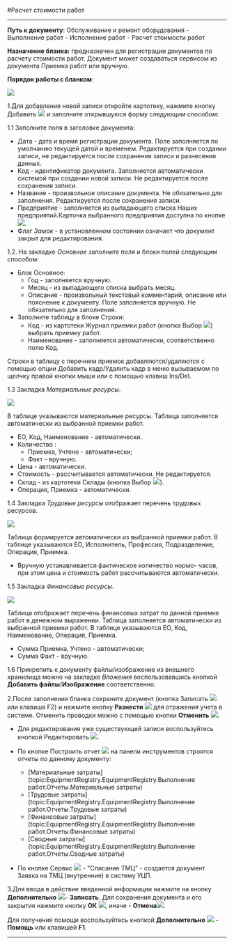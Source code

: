 ﻿#Расчет стоимости работ

----------

**Путь к документу**: Обслуживание и ремонт оборудования - Выполнение работ - Исполнение работ -  Расчет стоимости работ

**Назначение бланка:**  предназначен для регистрации документов по расчету стоимости работ. Документ может создаваться сервисом из документа Приемка работ или вручную. 

**Порядок работы с бланком**:

![](topic:.EquipmentRegistry.AddFiles.Screenshot_12160.jpg)

1.Для добавления новой записи откройте картотеку, нажмите кнопку Добавить  ![](topic:EquipmentRegistry.EquipmentRegistry.AddFiles.Btn_Add.png) и заполните открывшуюся форму следующим способом:

1.1 Заполните поля в заголовке документа:

- Дата - дата и время регистрации документа. Поле заполняется по умолчанию текущей датой и временем. Редактируется при создании записи, не редактируется после сохранения записи и разнесения данных.
- Код - идентификатор документа. Заполняется автоматически системой при создании новой записи. Не редактируется после сохранения записи.
- Название - произвольное описание документа. Не обязательно для заполнения. Редактируется после сохранения записи.
- Предприятие - заполняется из выпадающего списка Наших предприятий.Карточка выбранного предприятия доступна по кнопке![](topic:EquipmentRegistry.EquipmentRegistry.AddFiles.Btn_go.png).
- Флаг *Замок* - в установленном состоянии означает что документ закрыт для редактирования.

1.2. На закладке *Основное*  заполните поля и блоки полей следующим способом:

-  Блок Основное: 
    - Год - заполняется вручную.
    - Месяц - из выпадающего списка выбрать месяц.
    - Описание - произвольный текстовый комментарий, описание или пояснение к  документу. Поле заполняется вручную. Не обязательно для заполнения.
- Заполните таблицу в блоке Строки:
    - Код - из картотеки Журнал приемки работ (кнопка Выбор ![](topic:EquipmentRegistry.EquipmentRegistry.AddFiles.Btn_select.png)) выбрать приемку работ.
    - Наименование - заполняется автоматически, соответственно полю Код.

Строки в таблицу с перечнем приемок  добавляются/удаляются с помощью опции Добавить кадр/Удалить кадр в меню вызываемом по щелчку правой кнопки мыши или с помощью клавиш Ins/Del.

1.3 Закладка *Материальные ресурсы*.

![](topic:.EquipmentRegistry.AddFiles.Screenshot_12161.jpg)

В таблице указываются материальные ресурсы. Таблица заполняется автоматически из  выбранной приемки работ. 

- ЕО, Код, Наименование - автоматически.
- Количество :
    - Приемка, Учтено - автоматически;
    - Факт  - вручную.
- Цена - автоматически.
- Стоимость - рассчитывается автоматически. Не редактируется.
- Склад -  из картотеки Склады (кнопка Выбор ![](topic:EquipmentRegistry.EquipmentRegistry.AddFiles.Btn_select.png)).
- Операция, Приемка - автоматически.


1.4 Закладка *Трудовые ресурсы* отображает перечень трудовых ресурсов.

![](topic:.EquipmentRegistry.AddFiles.Screenshot_12162.jpg)

Таблица формируется автоматически из выбранной приемки работ. В таблице указываются ЕО, Исполнитель, Профессия,   Подразделение, Операция, Приемка. 

- Вручную устанавливается фактическое количество нормо- часов,  при этом цена и стоимость работ рассчитываются автоматически.

1.5 Закладка *Финансовые ресурсы*.

![](topic:.EquipmentRegistry.AddFiles.Screenshot_12163.jpg)

Таблица отображает перечень финансовых затрат по данной приемке работ в денежном выражении. Таблица заполняется автоматически из  выбранной приемки работ. В таблице указываются ЕО, Код, Наименование,    Операция, Приемка.

- Сумма  Приемка, Учтено - автоматически;
- Сумма Факт - вручную. 

1.6 Прикрепить к документу файлы/изображение из внешнего хранилища можно на закладке *Вложения* воспользовавшись кнопкой **Добавить файлы**/**Изображение** соответственно.

2.После заполнения бланка сохраните документ (кнопка Записать  ![](topic:EquipmentRegistry.EquipmentRegistry.AddFiles.Btn_OK.png)  или клавиша F2) и нажмите кнопку **Разнести**  ![](topic:EquipmentRegistry.EquipmentRegistry.AddFiles.Btn_Razntsti.png) для отражения учета в системе. Отменить проводки можно с помощью кнопки **Отменить** ![](topic:EquipmentRegistry.EquipmentRegistry.AddFiles.Btn_Otmena.png).

- Для редактирования уже существующей записи воспользуйтесь кнопкой Редактировать   ![](topic:EquipmentRegistry.EquipmentRegistry.AddFiles.Btn_Edit.png).  


- По кнопке Построить отчет ![](topic:EquipmentRegistry.EquipmentRegistry.AddFiles.Btn_Report.png) на панели инструментов строятся отчеты по данному документу:
    - [Материальные затраты](topic:EquipmentRegistry.EquipmentRegistry.Выполнение работ.Отчеты.Материальные затраты)
    - [Трудовые затраты](topic:EquipmentRegistry.EquipmentRegistry.Выполнение работ.Отчеты.Трудовые затраты)
    - [Финансовые затраты](topic:EquipmentRegistry.EquipmentRegistry.Выполнение работ.Отчеты.Финансовые затраты)
    - [Сводные затраты](topic:EquipmentRegistry.EquipmentRegistry.Выполнение работ.Отчеты.Сводные затраты)


- По кнопке Сервис  ![](topic:EquipmentRegistry.EquipmentRegistry.AddFiles.Btn_Services.png) - "Списание ТМЦ" - создается документ Заявка на ТМЦ (внутренние) в систему УЦП.
  

3.Для ввода в действие введенной информации нажмите на кнопку **Дополнительно** ![](topic:EquipmentRegistry.EquipmentRegistry.AddFiles.Btn_OK.png)- **Записать**.
Для сохранения документа и его закрытия нажмите кнопку **ОК**
 ![](topic:EquipmentRegistry.EquipmentRegistry.AddFiles.Btn_Post.png), иначе  -  **Отмена**![](topic:Com.AddFiles.BtnCloseCancel.png). 
 
Для получения помощи воспользуйтесь кнопкой **Дополнительно** ![](topic:Com.AddFiles.Buttons.Btn_OK.png) - **Помощь** или клавишей **F1**.


----------